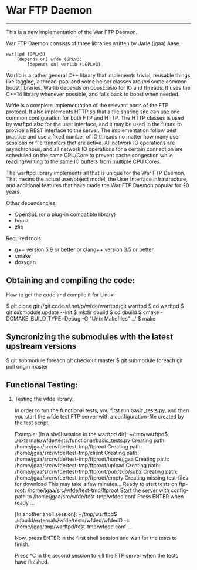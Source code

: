 # War FTP Daemon
--------------------------------------

This is a new implementation of the War FTP Daemon.

War FTP Daemon consists of three libraries written by Jarle (jgaa) Aase.

    warftpd (GPLv3)
        [depends on] wfde (GPLv3)
            [depends on] warlib (LGPLv3)


Warlib is a rather general C++ library that implements trivial, reusable things like
logging, a thread-pool and some helper classes around some common boost libraries.
Warlib depends on boost::asio for IO and threads. It uses the C++14 library whenever
possible, and falls back to boost when needed.

Wfde is a complete implementation of the relevant parts of the FTP protocol.
It also implements HTTP so that a file sharing site can use one common configuration
for both FTP and HTTP. The HTTP classes is used by warftpd also for the user
interface, and it may be used in the future to provide a REST interface to the server.
The implementation follow best practice and use a fixed number of IO threads no
matter how many user sessions or file transfers that are active. All network
IO operations are asynchronous, and all network IO operations for a certain connection
are scheduled on the same CPU/Core to prevent cache congestion while reading/writing
to the same IO buffers from multiple CPU Cores.

The warftpd library implements all that is unique for the War FTP Daemon. That means
the actual user/object model, the User Interface infrastructure, and additional
features that have made the War FTP Daemon popular for 20 years.

Other dependencies:
  - OpenSSL (or a plug-in compatible library)
  - boost
  - zlib

Required tools:
  - g++ version 5.9 or better or clang++ version 3.5 or better
  - cmake
  - doxygen



## Obtaining and compiling the code:

How to get the code and compile it for Linux:

   $ git clone git://git.code.sf.net/p/wfde/warftpd/git warftpd
   $ cd warftpd
   $ git submodule update --init
   $ mkdir dbuild
   $ cd dbuild
   $ cmake -DCMAKE_BUILD_TYPE=Debug -G "Unix Makefiles" ../
   $ make


## Syncronizing the submodules with the latest upstream versions
  $ git submodule foreach git checkout master
  $ git submodule foreach git pull origin master


## Functional Testing:

1) Testing the wfde library:

    In order to run the functional tests, you first run basic_tests.py, and then you start
    the wfde test FTP server with a configuration-file created by the test script.

    Example:
    [In a shell session in the warftpd dir]:
    ~/tmp/warftpd$ ./externals/wfde/tests/functional/basic_tests.py
    Creating path: /home/jgaa/src/wfde/test-tmp/ftproot
    Creating path: /home/jgaa/src/wfde/test-tmp/client
    Creating path: /home/jgaa/src/wfde/test-tmp/ftproot/home/jgaa
    Creating path: /home/jgaa/src/wfde/test-tmp/ftproot/upload
    Creating path: /home/jgaa/src/wfde/test-tmp/ftproot/pub/sub/sub2
    Creating path: /home/jgaa/src/wfde/test-tmp/ftproot/empty
    Creating missing test-files for download
    This may take a few minutes...
    Ready to start tests on ftp-root: /home/jgaa/src/wfde/test-tmp/ftproot
    Start the server with config-path to /home/jgaa/src/wfde/test-tmp/wfded.conf
    Press ENTER when ready
    ...

    [In another shell session]:
    ~/tmp/warftpd$ ./dbuild/externals/wfde/tests/wfded/wfdedD -c /home/jgaa/tmp/warftpd/test-tmp/wfded.conf
    ...

    Now, press ENTER in the first shell session and wait for the tests to finish.

    Press ^C in the second session to kill the FTP server when the tests have finished.

